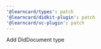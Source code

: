 ```yaml
---
'@learncard/types': patch
'@learncard/didkit-plugin': patch
'@learncard/vc-plugin': patch
---
```


Add DidDocument type
